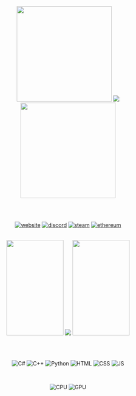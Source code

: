 <div align="center">

<img src="https://i.giphy.com/media/VRyXxZqRXmbk7NNBnN/giphy.webp" width="250">
<img src="https://i.ibb.co/0CD47tZ/gitdirt-1.png">
<img src="https://i.ibb.co/9yRYyrM/ezgif-5-a1ae8f9987.webp" width="250">

<br><br>

<div align="center">

[![website](https://img.shields.io/badge/website-000000?style=for-the-badge&logo=About.me&logoColor=white)](https://www.nicefemboythighs.net/)
[![discord](https://img.shields.io/badge/Discord-7289DA?style=for-the-badge&logo=discord&logoColor=white)](https://discord.com/invite/G35jGjhNjX)
[![steam](https://img.shields.io/badge/Steam-000000?style=for-the-badge&logo=steam&logoColor=white)](https://steamcommunity.com/id/dirt710/)
[![ethereum](https://img.shields.io/badge/Ethereum-3C3C3D?style=for-the-badge&logo=Ethereum&logoColor=white)](https://etherscan.io/address/0x779d27b27d945f786caf5fe295145335fc771edb)

<br>
  
<img src="https://i.pinimg.com/originals/49/6c/f5/496cf59cb7144e64c3e2e3efb958c6fa.gif" width="150" height="250">
<img src="https://c.tenor.com/gUZ8sJXn19YAAAAC/cat-girl-ears-ear.gif">
<img src="https://i.ibb.co/GCy88Ch/ezgif-5-0b03d41793.gif" width="150" height="250">

<br><br>

![C#](https://img.shields.io/badge/-C%23-9cf?style=for-the-badge&logo=c-sharp&logoColor=black)
![C++](https://img.shields.io/badge/-C%2B%2B-ff69b4?style=for-the-badge&logo=cplusplus&logoColor=white)
![Python](https://img.shields.io/badge/-PYTHON-9cf?style=for-the-badge&logo=python&logoColor=black)
![HTML](https://img.shields.io/badge/-HTML5-ff69b4?style=for-the-badge&logo=html5&logoColor=white)
![CSS](https://img.shields.io/badge/-CSS-9cf?style=for-the-badge&logo=CSS3&logoColor=black)
![JS](https://img.shields.io/badge/-JS-ff69b4?style=for-the-badge&logo=javascript&logoColor=white)

<br>

![CPU](https://img.shields.io/badge/Intel-Core_i5_12th-0071C5?style=for-the-badge&logo=intel&logoColor=white)
![GPU](https://img.shields.io/badge/NVIDIA-RTX3080-76B900?style=for-the-badge&logo=nvidia&logoColor=white)
